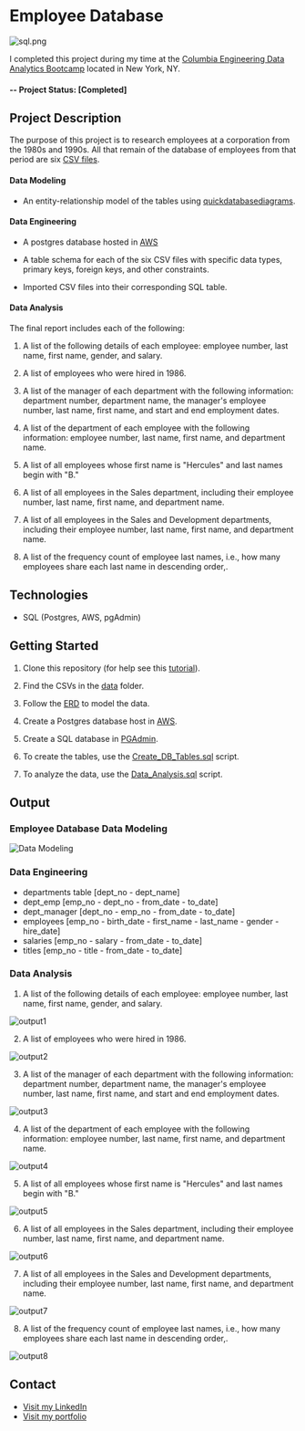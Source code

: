 # Employee Database

![sql.png](sql.png)

I completed this project during my time at the [Columbia Engineering Data Analytics Bootcamp](https://bootcamp.cvn.columbia.edu/data/nyc/landing/?s=Google-Brand&pkw=%2Bdata%20%2Banalytics%20%2Bcolumbia&pcrid=392444639754&pmt=b&utm_source=google&utm_medium=cpc&utm_campaign=%5BS%5D_GRD_Data_Brand_ALL_NYC_BMM_New&utm_term=%2Bdata%20%2Banalytics%20%2Bcolumbia&utm_content=392444639754&s=google&k=%2Bdata%20%2Banalytics%20%2Bcolumbia&gclid=Cj0KCQiA2b7uBRDsARIsAEE9XpFH-2wU0-_7jtxCV_PCkGBR0prlyKtvpF2-nAWU1tO4oYci5h1QStsaAsg5EALw_wcB&gclsrc=aw.ds) located in New York, NY.


#### -- Project Status: [Completed]


## Project Description

The purpose of this project is to research employees at a corporation from the 1980s and 1990s. All that remain of the database of employees from that period are six [CSV files](https://github.com/CarolineDelva/EmployeeDatabase-SQL-AWS-Project/tree/master/data).


#### Data Modeling

- An entity-relationship model of the tables using [quickdatabasediagrams](http://www.quickdatabasediagrams.com).

#### Data Engineering

- A postgres database hosted in [AWS](https://aws.amazon.com/)

- A table schema for each of the six CSV files with specific data types, primary keys, foreign keys, and other constraints.

- Imported CSV files into their corresponding SQL table.

#### Data Analysis

The final report includes each of the following:

1. A list of the following details of each employee: employee number, last name, first name, gender, and salary.

2. A list of employees who were hired in 1986.

3. A list of the manager of each department with the following information: department number, department name, the manager's employee number, last name, first name, and start and end employment dates.

4. A list of the department of each employee with the following information: employee number, last name, first name, and department name.

5. A list of all employees whose first name is "Hercules" and last names begin with "B."

6. A list of all employees in the Sales department, including their employee number, last name, first name, and department name.

7. A list of all employees in the Sales and Development departments, including their employee number, last name, first name, and department name.

8. A list of the frequency count of employee last names, i.e., how many employees share each last name in descending order,.



## Technologies
* SQL (Postgres, AWS, pgAdmin)


## Getting Started

1. Clone this repository (for help see this [tutorial](https://help.github.com/articles/cloning-a-repository/)).
2. Find the CSVs in the [data](https://github.com/CarolineDelva/EmployeeDatabase-SQL-AWS-Project/tree/master/data) folder.

3. Follow the [ERD](https://github.com/CarolineDelva/EmployeeDatabase-SQL-AWS-Project/blob/master/Quick%20Database%20Diagram.PNG) to model the data.
4. Create a Postgres database host in [AWS](https://aws.amazon.com/).
5. Create a SQL database in [PGAdmin](https://www.pgadmin.org/).
4. To create the tables, use the [Create_DB_Tables.sql](https://github.com/CarolineDelva/EmployeeDatabase-SQL-AWS-Project/blob/master/Create_DB_Tables.sql) script.

5. To analyze the data, use the [Data_Analysis.sql](https://github.com/CarolineDelva/EmployeeDatabase-SQL-AWS-Project/blob/master/Data_Analysis.sql) script.


## Output

### Employee Database Data Modeling 


![Data Modeling](QuickDatabaseDiagram.PNG)


### Data Engineering 

- departments table [dept_no - dept_name]
- dept_emp [emp_no - dept_no - from_date - to_date]
- dept_manager [dept_no - emp_no - from_date - to_date]
- employees [emp_no - birth_date - first_name - last_name - gender - hire_date]
- salaries [emp_no - salary - from_date - to_date]
- titles [emp_no - title - from_date - to_date]


### Data Analysis

1. A list of the following details of each employee: employee number, last name, first name, gender, and salary.


![output1](Pictures/output1.PNG)

2. A list of employees who were hired in 1986.


![output2](Pictures/output2.PNG)


3. A list of the manager of each department with the following information: department number, department name, the manager's employee number, last name, first name, and start and end employment dates.


![output3](Pictures/output3.PNG)

4. A list of the department of each employee with the following information: employee number, last name, first name, and department name.


![output4](Pictures/output4.PNG)

5. A list of all employees whose first name is "Hercules" and last names begin with "B."

![output5](Pictures/output5.PNG)


6. A list of all employees in the Sales department, including their employee number, last name, first name, and department name.

![output6](Pictures/output6.PNG)

7. A list of all employees in the Sales and Development departments, including their employee number, last name, first name, and department name.

![output7](Pictures/output7.PNG)

8. A list of the frequency count of employee last names, i.e., how many employees share each last name in descending order,.

![output8](Pictures/output8.PNG)



## Contact
* [Visit my LinkedIn](https://www.linkedin.com/in/caroline-delva-5184a172/) 
* [Visit my portfolio](https://carolinedelva.github.io/CarolineDelvaPortfolio/) 
